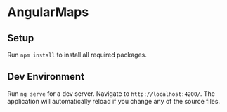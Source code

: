 # AngularMaps

## Setup

Run `npm install` to install all required packages.

## Dev Environment

Run `ng serve` for a dev server. Navigate to `http://localhost:4200/`. The application will automatically reload if you change any of the source files.
